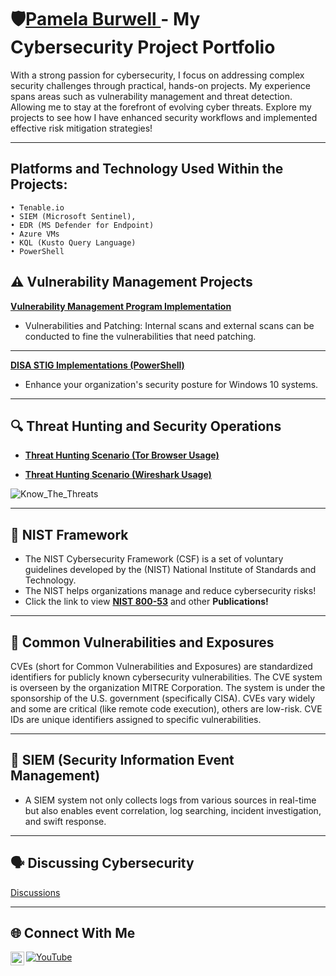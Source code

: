 # 🛡️<a href="https://www.linkedin.com/in/pam-b-b8453188/">Pamela Burwell </a> - My Cybersecurity Project Portfolio

With a strong passion for cybersecurity, I focus on addressing complex security challenges through practical, hands-on projects. My experience spans areas such as vulnerability management and threat detection. Allowing me to stay at the forefront of evolving cyber threats. Explore my projects to see how I have enhanced security workflows and implemented effective risk mitigation strategies!

---
## Platforms and Technology Used Within the Projects: 
  	• Tenable.io
  	• SIEM (Microsoft Sentinel),
  	• EDR (MS Defender for Endpoint)
  	• Azure VMs
    • KQL (Kusto Query Language)
    • PowerShell
    
    
## ⚠️ Vulnerability Management Projects

**[Vulnerability Management Program Implementation](https://github.com/PDB65/Vulnerability-Management-Program)**
 
 - Vulnerabilities and Patching: Internal scans and external scans can be conducted to fine the vulnerabilities that need patching.
---
 **[DISA STIG Implementations (PowerShell)](https://github.com/PDB65/Remediation)**
 
 - Enhance your organization's security posture for Windows 10 systems. 
---
## 🔍 Threat Hunting and Security Operations

- **[Threat Hunting Scenario (Tor Browser Usage)](https://github.com/PDB65/threat-hunting-scenario-tor)**
  
- **[Threat Hunting Scenario (Wireshark Usage)](https://github.com/PDB65/threat-hunting)**
  
![Know_The_Threats](https://github.com/user-attachments/assets/40804676-273d-42ff-afeb-fd0e9d0fb674)



---
## 🔑 NIST Framework
- The NIST Cybersecurity Framework (CSF) is a set of voluntary guidelines developed by the (NIST) National Institute of Standards and Technology.
- The NIST helps organizations manage and reduce cybersecurity risks!
- Click the link to view **[NIST 800-53](https://github.com/PDB65/NIST-800-53)** and other **Publications!** 

---

## 🚨 Common Vulnerabilities and Exposures
  
  CVEs (short for Common Vulnerabilities and Exposures) are standardized identifiers for publicly known cybersecurity vulnerabilities.
  The CVE system is overseen by the organization MITRE Corporation. The system is under the sponsorship of the U.S. government (specifically CISA).
  CVEs vary widely and some are critical (like remote code execution), others are low-risk.
  CVE IDs are unique identifiers assigned to specific vulnerabilities.
      
---
## 🔧 SIEM (Security Information Event Management)
- A SIEM system not only collects logs from various sources in real-time but also enables event correlation, log searching, incident investigation, and swift response.


---
## 🗣️ Discussing Cybersecurity
[Discussions](https://github.com/PDB65/Cybersecurity-Discussions)

  
<hr/>




## 🌐 Connect With Me
[<img align="left" alt="Pam Burwell | LinkedIn" width="22px" src="https://cdn.jsdelivr.net/npm/simple-icons@v3/icons/linkedin.svg" />][linkedin]
[![YouTube](https://img.shields.io/badge/YouTube-Visit-red?style=for-the-badge&logo=youtube)](https://www.youtube.com/@pamela4585)


[linkedin]: https://linkedin.com/in/pam-b-b8453188
[youtube]: https://www.youtube.com/c/pamela4585
<!--
<img width="35" alt="image" src="https://github.com/user-attachments/assets/2f41c7cd-5ea8-4475-b451-a37161b6c3fb"> 
<img width="35" alt="image" src="https://github.com/user-attachments/assets/77649969-9910-4994-8b96-74a116cfb2a8">
